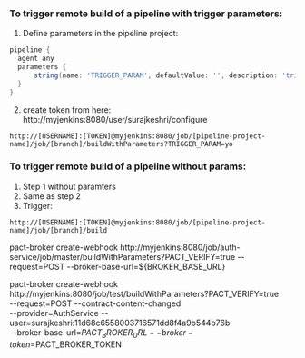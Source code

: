 ### To trigger remote build of a pipeline with trigger parameters:

1. Define parameters in the pipeline project:

```groovy
pipeline {
  agent any
  parameters {
      string(name: 'TRIGGER_PARAM', defaultValue: '', description: 'trigger param description')
  }
}
```

2. create token from here: http://myjenkins:8080/user/surajkeshri/configure

```
http://[USERNAME]:[TOKEN]@myjenkins:8080/job/[pipeline-project-name]/job/[branch]/buildWithParameters?TRIGGER_PARAM=yo
```

### To trigger remote build of a pipeline without params:

1. Step 1 without paramters
2. Same as step 2
3. Trigger:

```
http://[USERNAME]:[TOKEN]@myjenkins:8080/job/[pipeline-project-name]/job/[branch]/build
```

pact-broker create-webhook http://myjenkins:8080/job/auth-service/job/master/buildWithParameters?PACT_VERIFY=true --request=POST --broker-base-url=\${BROKER_BASE_URL}

pact-broker create-webhook \
http://myjenkins:8080/job/test/buildWithParameters?PACT_VERIFY=true \
--request=POST --contract-content-changed \
--provider=AuthService --user=surajkeshri:11d68c6558003716571dd8f4a9b544b76b \
--broker-base-url=$PACT_BROKER_URL --broker-token=$PACT_BROKER_TOKEN
